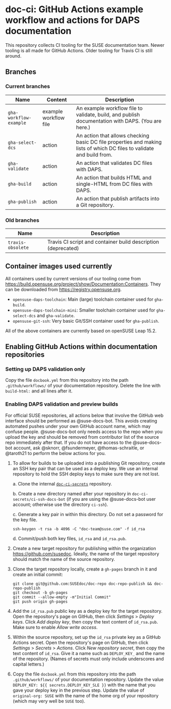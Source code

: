 # doc-ci: GitHub Actions example workflow and actions for DAPS documentation

This repository collects CI tooling for the SUSE documentation team.
Newer tooling is all made for GitHub Actions.
Older tooling for Travis CI is still around.


## Branches


### Current branches

Name | Content | Description
-----|---------|------------
`gha-workflow-example` | example workflow file | An example workflow file to validate, build, and publish documentation with DAPS. (You are here.)
`gha-select-dcs` | action | An action that allows checking basic DC file properties and making lists of which DC files to validate and build from.
`gha-validate` | action | An action that validates DC files with DAPS.
`gha-build` | action | An action that builds HTML and single-HTML from DC files with DAPS.
`gha-publish` | action | An action that publish artifacts into a Git repository.


### Old branches

Name | Description
-----|------------
`travis-obsolete` | Travis CI script and container build description (deprecated)


## Container images used currently

All containers used by current versions of our tooling come from https://build.opensuse.org/project/show/Documentation:Containers.
They can be downloaded from https://registry.opensuse.org.

* `opensuse-daps-toolchain`: Main (large) toolchain container used for `gha-build`.
* `opensuse-daps-toolchain-mini`: Smaller toolchain container used for `gha-select-dcs` and `gha-validate`.
* `opensuse-git-ssh`: Very basic Git/SSH container used for `gha-publish`.

All of the above containers are currently based on openSUSE Leap 15.2.


## Enabling GitHub Actions within documentation repositories


### Setting up DAPS validation only

Copy the file `docbook.yml` from this repository into the path `.github/workflows/` of your documentation repository.
Delete the line with `build-html:` and all lines after it.


### Enabling DAPS validation and preview builds

For official SUSE repositories, all actions below that involve the GitHub web interface should be performed as @suse-docs-bot.
This avoids creating automated pushes under your own GitHub account name, which may confuse people.
@suse-docs-bot only needs access to the repo when you upload the key and should be removed from contributor list of the source repo immediately after that.
If you do not have access to the @suse-docs-bot account, ask @sknorr, @fsundermeyer, @thomas-schraitle, or @taroth21 to perform the below actions for you.

1.  To allow for builds to be uploaded into a publishing Git repository, create an SSH key pair that can be used as a deploy key.
    We use an internal repository to hold the SSH deploy keys to make sure they are not lost.

    a.  Clone the internal [`doc-ci-secrets`](https://gitlab.nue.suse.com/susedoc/doc-ci-secrets) repository.

    b.  Create a new directory named after your repository in `doc-ci-secrets/ci-ssh-docs-bot` (if you are using the @suse-docs-bot user account; otherwise use the directory `ci-ssh`).

    c.  Generate a key pair in within this directory.
        Do not set a password for the key file.

        ssh-keygen -t rsa -b 4096 -C "doc-team@suse.com" -f id_rsa

    d.  Commit/push both key files, `id_rsa` and `id_rsa.pub`.

2.  Create a new target repository for publishing within the organization https://github.com/susedoc.
    Ideally, the name of the target repository should match the name of the source repository.

3.  Clone the target repository locally, create a ``gh-pages`` branch in it and create an initial commit:

    ```
    git clone git@github.com:SUSEdoc/doc-repo doc-repo-publish && doc-repo-publish
    git checkout -b gh-pages
    git commit --allow-empty -m"Initial Commit"
    git push origin gh-pages
    ```

4.  Add the `id_rsa.pub` public key as a deploy key for the target repository.
    Open the repository's page on GitHub, then click _Settings_ > _Deploy keys_.
    Click _Add deploy key_, then copy the text content of `id_rsa.pub`.
    Make sure to enable _Allow write access_.

5.  Within the source repository, set up the `id_rsa` private key as a GitHub Actions secret.
    Open the repository's page on GitHub, then click _Settings_ > _Secrets_ > _Actions_.
    Click _New repository secret_, then copy the text content of `id_rsa`.
    Give it a name such as `DEPLOY_KEY_` and the name of the repository.
    (Names of secrets must only include underscores and capital letters.)

6.  Copy the file `docbook.yml` from this repository into the path `.github/workflows/` of your documentation repository.
    Update the value `DEPLOY_KEY: ${{ secrets.DEPLOY_KEY_SLE }}` with the name that you gave your deploy key in the previous step.
    Update the value of `original-org: SUSE` with the name of the home org of your repository (which may very well be `SUSE` too).
